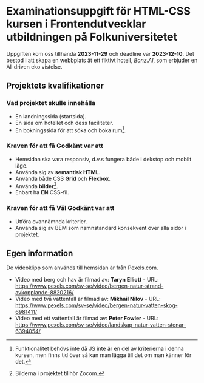 # Examinationsuppgift för HTML-CSS kursen i Frontendutvecklar utbildningen på Folkuniversitetet

Uppgiften kom oss tillhanda **2023-11-29** och deadline var **2023-12-10**.
Det bestod i att skapa en webbplats åt ett fiktivt hotell, *Bonz.AI*, som erbjuder en AI-driven eko vistelse.

## Projektets kvalifikationer

### Vad projektet skulle innehålla

- En landningssida (startsida).
- En sida om hotellet och dess faciliteter.
- En bokningssida för att söka och boka rum[^1].

### Kraven för att få Godkänt var att

- Hemsidan ska vara responsiv, d.v.s fungera både i dekstop och mobilt läge.
- Använda sig av **semantisk HTML**.
- Använda både CSS **Grid** och **Flexbox**.
- Använda **bilder**[^2].
- Enbart ha **EN** CSS-fil.

### Kraven för att få Väl Godkänt var att

- Utföra ovannämnda kriterier.
- Använda sig av BEM som namnstandard konsekvent över alla sidor i projektet.

## Egen information

De videoklipp som används till hemsidan är från Pexels.com.
- Video med berg och hav är filmad av: **Taryn Elliott** - URL: https://www.pexels.com/sv-se/video/bergen-natur-strand-avkopplande-8820216/
- Video med två vattenfall är filmad av: **Mikhail Nilov** - URL: https://www.pexels.com/sv-se/video/bergen-natur-vatten-skog-6981411/
- Video med ett vattenfall är filmad av: **Peter Fowler** - URL: https://www.pexels.com/sv-se/video/landskap-natur-vatten-stenar-6394054/

[^1]: Funktionalitet behövs inte då JS inte är en del av kriterierna i denna kursen, men finns tid över så kan man lägga till det om man känner för det.
[^2]: Bilderna i projektet tillhör Zocom.
